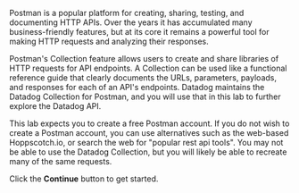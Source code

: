 Postman is a popular platform for creating, sharing, testing, and documenting HTTP APIs. Over the years it has accumulated many business-friendly features, but at its core it remains a powerful tool for making HTTP requests and analyzing their responses. 

Postman's Collection feature allows users to create and share libraries of HTTP requests for API endpoints. A Collection can be used like a functional reference guide that clearly documents the URLs, parameters, payloads, and responses for each of an API's endpoints. Datadog maintains the Datadog Collection for Postman, and you will use that in this lab to further explore the Datadog API.

This lab expects you to create a free Postman account. If you do not wish to create a Postman account, you can use alternatives such as the web-based Hoppscotch.io, or search the web for "popular rest api tools". You may not be able to use the Datadog Collection, but you will likely be able to recreate many of the same requests.

Click the **Continue** button to get started.